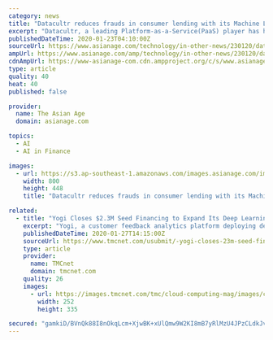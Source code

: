 ```yaml
---
category: news
title: "Datacultr reduces frauds in consumer lending with its Machine Learning platform"
excerpt: "Datacultr, a leading Platform-as-a-Service(PaaS) player has helped ... However, the rise of machine learning can prove to be a game-changer for these banks, Non-banking financial companies (NBFCs), and fintechs. With ML capabilities, Datacultr has been ..."
publishedDateTime: 2020-01-23T04:10:00Z
sourceUrl: https://www.asianage.com/technology/in-other-news/230120/datacultr-reduces-frauds-in-consumer-lending-with-its-machine-learning-platform.html
ampUrl: https://www.asianage.com/amp/technology/in-other-news/230120/datacultr-reduces-frauds-in-consumer-lending-with-its-machine-learning-platform.html
cdnAmpUrl: https://www-asianage-com.cdn.ampproject.org/c/s/www.asianage.com/amp/technology/in-other-news/230120/datacultr-reduces-frauds-in-consumer-lending-with-its-machine-learning-platform.html
type: article
quality: 40
heat: 40
published: false

provider:
  name: The Asian Age
  domain: asianage.com

topics:
  - AI
  - AI in Finance

images:
  - url: https://s3.ap-southeast-1.amazonaws.com/images.asianage.com/images/aa-Cover-c6vcqtlfu5qn38at3rp993fd81-20200123093746.Medi.jpeg
    width: 800
    height: 448
    title: "Datacultr reduces frauds in consumer lending with its Machine Learning platform"

related:
  - title: "Yogi Closes $2.3M Seed Financing to Expand Its Deep Learning Customer Feedback Analytics Platform"
    excerpt: "Yogi, a customer feedback analytics platform deploying deep learning for actionable product insights, announced today that it has raised $2.3M (News - Alert) in seed funding, with RTP Ventures leading, and Felton Group LLC, the family office of Jaffray Woodriff, participating in the capital raise. Existing investors Entrepreneurs Roundtable ..."
    publishedDateTime: 2020-01-27T14:15:00Z
    sourceUrl: https://www.tmcnet.com/usubmit/-yogi-closes-23m-seed-financing-expand-its-deep-/2020/01/27/9087269.htm
    type: article
    provider:
      name: TMCnet
      domain: tmcnet.com
    quality: 26
    images:
      - url: https://images.tmcnet.com/tmc/cloud-computing-mag/images/cloud-computing-0515-cover.jpg
        width: 252
        height: 335

secured: "gamkiD/BVnQk88I8nOkqLcm+XjwBK+xUlQmw9W2KI8mB7yRlMzU4JPzCLdkJvFNQOqeOlPjISxD2o0AzUPc0A/uxBwUVVCzYPuyx4VQ1765HSookZh5R3yD3GqZQSDYlk3aUr7Uv1Xhdca7AOl51I5bPOVUG1Mvyvc3y4AKz9EgLR7t0S75AY1W1gWekT+ma+CkyA3zd7ll14fgsm+gjn7fq9tGm3u/Az7waQXaYNlI2ar1tf60YCK/qn95Ia5RqX4MpEeJ/SkHo9AtqMnPJNosdU9cgFuBPiMev9hT5tNAMsTntYWUuErPhAO52nloe;aDE4Oyv2A7mNNaM2k0NNIQ=="
---
```


